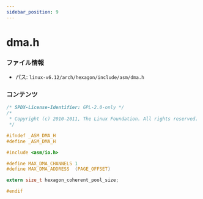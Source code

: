 ```yaml
---
sidebar_position: 9
---
```

# dma.h

### ファイル情報

- パス: `linux-v6.12/arch/hexagon/include/asm/dma.h`

### コンテンツ

```h
/* SPDX-License-Identifier: GPL-2.0-only */
/*
 * Copyright (c) 2010-2011, The Linux Foundation. All rights reserved.
 */

#ifndef _ASM_DMA_H
#define _ASM_DMA_H

#include <asm/io.h>

#define MAX_DMA_CHANNELS 1
#define MAX_DMA_ADDRESS  (PAGE_OFFSET)

extern size_t hexagon_coherent_pool_size;

#endif

```
